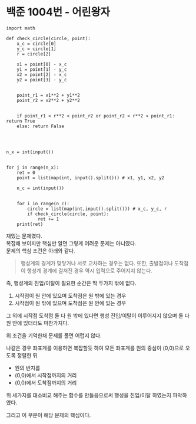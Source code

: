 # 백준 1004번 - 어린왕자

```
import math 

def check_circle(circle, point):
    x_c = circle[0]
    y_c = circle[1]
    r = circle[2]

    x1 = point[0] - x_c
    y1 = point[1] - y_c
    x2 = point[2] - x_c
    y2 = point[3] - y_c


    point_r1 = x1**2 + y1**2
    point_r2 = x2**2 + y2**2


    if point_r1 < r**2 < point_r2 or point_r2 < r**2 < point_r1: return True
    else: return False




n_x = int(input())


for j in range(n_x):
    ret = 0
    point = list(map(int, input().split())) # x1, y1, x2, y2

    n_c = int(input())

    
    for i in range(n_c):
        circle = list(map(int,input().split())) # x_c, y_c, r
        if check_circle(circle, point):
            ret += 1
    print(ret)
```

재밌는 문제였다.  
복잡해 보이지만 핵심만 알면 그렇게 어려운 문제는 아니였다.  
문제의 핵심 조건은 아래와 같다.
> 행성계의 경계가 맞닿거나 서로 교차하는 경우는 없다. 또한, 출발점이나 도착점이 행성계 경계에 걸쳐진 경우 역시 입력으로 주어지지 않는다.

즉, 행성계의 진입/이탈이 필요한 순간은 딱 두가지 밖에 없다.
1. 시작점이 원 안에 있으며 도착점은 원 밖에 있는 경우
2. 시작점이 원 밖에 있으며 도착점은 원 안에 있는 경우

그 외에 시작점 도착점 둘 다 원 밖에 있다면 행성 진입/이탈이 이루어지지 않으며
둘 다 원 안에 있더라도 마찬가지다.

위 조건을 기억한채 문제를 풀면 어렵지 않다.


나같은 경우 좌표계를 이용하면 복잡할듯 하여
모든 좌표계를 원의 중심이 (0,0)으로 오도록 정렬한 뒤
* 원의 반지름
* (0,0)에서 시작점까지의 거리
* (0,0)에서 도착점까지의 거리

위 세가지를 대소비교 해주는 함수를 만들음으로써 행성을 진입/이탈 하였는지 파악하였다.

그리고 이 부분이 해당 문제의 핵심이다.
